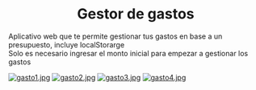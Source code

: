 <h1 align="center">Gestor de gastos</h1>
<p>Aplicativo web que te permite gestionar tus gastos en base a un presupuesto, incluye localStorarge <br>Solo es necesario ingresar el monto inicial para empezar a gestionar los gastos<p>
  
[![gasto1.jpg](https://i.postimg.cc/FRtPWR4B/gasto1.jpg)](https://postimg.cc/rdJCzqz1)
[![gasto2.jpg](https://i.postimg.cc/MHq9wFX0/gasto2.jpg)](https://postimg.cc/phcfYkfy)
[![gasto3.jpg](https://i.postimg.cc/FRjT24Fs/gasto3.jpg)](https://postimg.cc/JDz3kSB9)
[![gasto4.jpg](https://i.postimg.cc/YSLnzFJF/gasto4.jpg)](https://postimg.cc/KKFDZ1cc)
